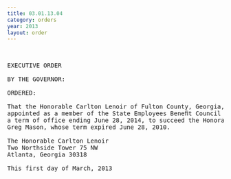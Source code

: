 ```yaml
---
title: 03.01.13.04
category: orders
year: 2013
layout: order
---
```


<pre> 

EXECUTIVE ORDER

BY THE GOVERNOR:

ORDERED:

That the Honorable Carlton Lenoir of Fulton County, Georgia, is
appointed as a member of the State Employees Beneﬁt Council for
a term of office ending June 28, 2014, to succeed the Honorable
Greg Mason, whose term expired June 28, 2010.

The Honorable Carlton Lenoir
Two Northside Tower 75 NW
Atlanta, Georgia 30318

This first day of March, 2013

 

</pre>

